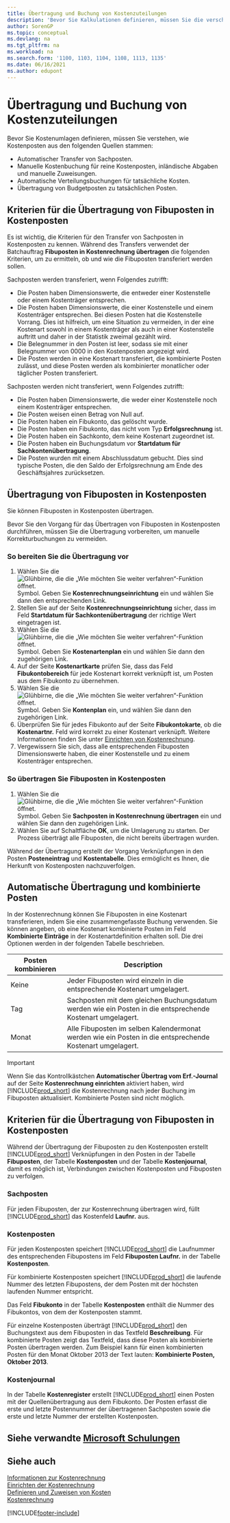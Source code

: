 ```yaml
---
title: Übertragung und Buchung von Kostenzuteilungen
description: 'Bevor Sie Kalkulationen definieren, müssen Sie die verschiedenen Quellen verstehen, aus denen Kosteneinträge stammen.'
author: SorenGP
ms.topic: conceptual
ms.devlang: na
ms.tgt_pltfrm: na
ms.workload: na
ms.search.form: '1100, 1103, 1104, 1108, 1113, 1135'
ms.date: 06/16/2021
ms.author: edupont
---
```

# Übertragung und Buchung von Kostenzuteilungen

Bevor Sie Kostenumlagen definieren, müssen Sie verstehen, wie Kostenposten aus den folgenden Quellen stammen:  

- Automatischer Transfer von Sachposten.  
- Manuelle Kostenbuchung für reine Kostenposten, inländische Abgaben und manuelle Zuweisungen.  
- Automatische Verteilungsbuchungen für tatsächliche Kosten.  
- Übertragung von Budgetposten zu tatsächlichen Posten.

## Kriterien für die Übertragung von Fibuposten in Kostenposten

Es ist wichtig, die Kriterien für den Transfer von Sachposten in Kostenposten zu kennen. Während des Transfers verwendet der Batchauftrag **Fibuposten in Kostenrechnung übertragen** die folgenden Kriterien, um zu ermitteln, ob und wie die Fibuposten transferiert werden sollen.  

Sachposten werden transferiert, wenn Folgendes zutrifft:  

- Die Posten haben Dimensionswerte, die entweder einer Kostenstelle oder einem Kostenträger entsprechen.  
- Die Posten haben Dimensionswerte, die einer Kostenstelle und einem Kostenträger entsprechen. Bei diesen Posten hat die Kostenstelle Vorrang. Dies ist hilfreich, um eine Situation zu vermeiden, in der eine Kostenart sowohl in einem Kostenträger als auch in einer Kostenstelle auftritt und daher in der Statistik zweimal gezählt wird.  
- Die Belegnummer in den Posten ist leer, sodass sie mit einer Belegnummer von 0000 in den Kostenposten angezeigt wird.  
- Die Posten werden in eine Kostenart transferiert, die kombinierte Posten zulässt, und diese Posten werden als kombinierter monatlicher oder täglicher Posten transferiert.  

Sachposten werden nicht transferiert, wenn Folgendes zutrifft:  

- Die Posten haben Dimensionswerte, die weder einer Kostenstelle noch einem Kostenträger entsprechen.  
- Die Posten weisen einen Betrag von Null auf.  
- Die Posten haben ein Fibukonto, das gelöscht wurde.  
- Die Posten haben ein Fibukonto, das nicht vom Typ **Erfolgsrechnung** ist.  
- Die Posten haben ein Sachkonto, dem keine Kostenart zugeordnet ist.  
- Die Posten haben ein Buchungsdatum vor **Startdatum für Sachkontenübertragung**.  
- Die Posten wurden mit einem Abschlussdatum gebucht. Dies sind typische Posten, die den Saldo der Erfolgsrechnung am Ende des Geschäftsjahres zurücksetzen.

## Übertragung von Fibuposten in Kostenposten

Sie können Fibuposten in Kostenposten übertragen.  

Bevor Sie den Vorgang für das Übertragen von Fibuposten in Kostenposten durchführen, müssen Sie die Übertragung vorbereiten, um manuelle Korrekturbuchungen zu vermeiden.  

### So bereiten Sie die Übertragung vor  

1.  Wählen Sie die ![Glühbirne, die die „Wie möchten Sie weiter verfahren“-Funktion öffnet.](media/ui-search/search_small.png "Tell Me-Funktion") Symbol. Geben Sie **Kostenrechnungseinrichtung** ein und wählen Sie dann den entsprechenden Link.  
2.  Stellen Sie auf der Seite **Kostenrechnungseinrichtung** sicher, dass im Feld **Startdatum für Sachkontenübertragung** der richtige Wert eingetragen ist.  
3.  Wählen Sie die ![Glühbirne, die die „Wie möchten Sie weiter verfahren“-Funktion öffnet.](media/ui-search/search_small.png "Tell Me-Funktion") Symbol. Geben Sie **Kostenartenplan** ein und wählen Sie dann den zugehörigen Link.  
4.  Auf der Seite **Kostenartkarte** prüfen Sie, dass das Feld **Fibukontobereich** für jede Kostenart korrekt verknüpft ist, um Posten aus dem Fibukonto zu übernehmen.  
5.  Wählen Sie die ![Glühbirne, die die „Wie möchten Sie weiter verfahren“-Funktion öffnet.](media/ui-search/search_small.png "Tell Me-Funktion") Symbol. Geben Sie **Kontenplan** ein, und wählen Sie dann den zugehörigen Link.  
6.  Überprüfen Sie für jedes Fibukonto auf der Seite **Fibukontokarte**, ob die **Kostenartnr.** Feld wird korrekt zu einer Kostenart verknüpft. Weitere Informationen finden Sie unter [Einrichten von Kostenrechnung](finance-set-up-cost-accounting.md).  
7.  Vergewissern Sie sich, dass alle entsprechenden Fibuposten Dimensionswerte haben, die einer Kostenstelle und zu einem Kostenträger entsprechen.  

### So übertragen Sie Fibuposten in Kostenposten

1.  Wählen Sie die ![Glühbirne, die die „Wie möchten Sie weiter verfahren“-Funktion öffnet.](media/ui-search/search_small.png "Tell Me-Funktion") Symbol. Geben Sie **Sachposten in Kostenrechnung übertragen** ein und wählen Sie dann den zugehörigen Link.  
2.  Wählen Sie auf Schaltfläche **OK**, um die Umlagerung zu starten. Der Prozess überträgt alle Fibuposten, die nicht bereits übertragen wurden.  

Während der Übertragung erstellt der Vorgang Verknüpfungen in den Posten **Posteneintrag** und **Kostentabelle**. Dies ermöglicht es Ihnen, die Herkunft von Kostenposten nachzuverfolgen.

## Automatische Übertragung und kombinierte Posten

In der Kostenrechnung können Sie Fibuposten in eine Kostenart transferieren, indem Sie eine zusammengefasste Buchung verwenden. Sie können angeben, ob eine Kostenart kombinierte Posten im Feld **Kombinierte Einträge** in der Kostenartdefinition erhalten soll. Die drei Optionen werden in der folgenden Tabelle beschrieben.  

|Posten kombinieren|Description|  
|---------------------|-----------------|  
|Keine|Jeder Fibuposten wird einzeln in die entsprechende Kostenart umgelagert.|  
|Tag|Sachposten mit dem gleichen Buchungsdatum werden wie ein Posten in die entsprechende Kostenart umgelagert.|  
|Monat|Alle Fibuposten im selben Kalendermonat werden wie ein Posten in die entsprechende Kostenart umgelagert.|  

> [!IMPORTANT]  
>  Wenn Sie das Kontrollkästchen **Automatischer Übertrag vom Erf.-Journal** auf der Seite **Kostenrechnung einrichten** aktiviert haben, wird [!INCLUDE[prod_short](includes/prod_short.md)] die Kostenrechnung nach jeder Buchung im Fibuposten aktualisiert. Kombinierte Posten sind nicht möglich.

## Kriterien für die Übertragung von Fibuposten in Kostenposten

Während der Übertragung der Fibuposten zu den Kostenposten erstellt [!INCLUDE[prod_short](includes/prod_short.md)] Verknüpfungen in den Posten in der Tabelle **Fibuposten**, der Tabelle **Kostenposten** und der Tabelle **Kostenjournal**, damit es möglich ist, Verbindungen zwischen Kostenposten und Fibuposten zu verfolgen.  

### Sachposten

Für jeden Fibuposten, der zur Kostenrechnung übertragen wird, füllt [!INCLUDE[prod_short](includes/prod_short.md)] das Kostenfeld **Laufnr.** aus.  

### Kostenposten

Für jeden Kostenposten speichert [!INCLUDE[prod_short](includes/prod_short.md)] die Laufnummer des entsprechenden Fibupostens im Feld **Fibuposten Laufnr.** in der Tabelle **Kostenposten**.  

Für kombinierte Kostenposten speichert [!INCLUDE[prod_short](includes/prod_short.md)] die laufende Nummer des letzten Fibupostens, der dem Posten mit der höchsten laufenden Nummer entspricht.  

Das Feld **Fibukonto** in der Tabelle **Kostenposten** enthält die Nummer des Fibukontos, von dem der Kostenposten stammt.  

Für einzelne Kostenposten überträgt [!INCLUDE[prod_short](includes/prod_short.md)] den Buchungstext aus dem Fibuposten in das Textfeld **Beschreibung**. Für kombinierte Posten zeigt das Textfeld, dass diese Posten als kombinierte Posten übertragen werden. Zum Beispiel kann für einen kombinierten Posten für den Monat Oktober 2013 der Text lauten: **Kombinierte Posten, Oktober 2013**.  

### Kostenjournal

In der Tabelle **Kostenregister** erstellt [!INCLUDE[prod_short](includes/prod_short.md)] einen Posten mit der Quellenübertragung aus dem Fibukonto. Der Posten erfasst die erste und letzte Postennummer der übertragenen Sachposten sowie die erste und letzte Nummer der erstellten Kostenposten.

## Siehe verwandte [Microsoft Schulungen](/training/modules/transfer-gl-entries-dynamics-365-business-central/)

## Siehe auch 

 [Informationen zur Kostenrechnung](finance-about-cost-accounting.md)  
 [Einrichten der Kostenrechnung](finance-set-up-cost-accounting.md)  
 [Definieren und Zuweisen von Kosten](finance-define-and-allocate-costs.md)  
 [Kostenrechnung](finance-manage-cost-accounting.md)


[!INCLUDE[footer-include](includes/footer-banner.md)]
